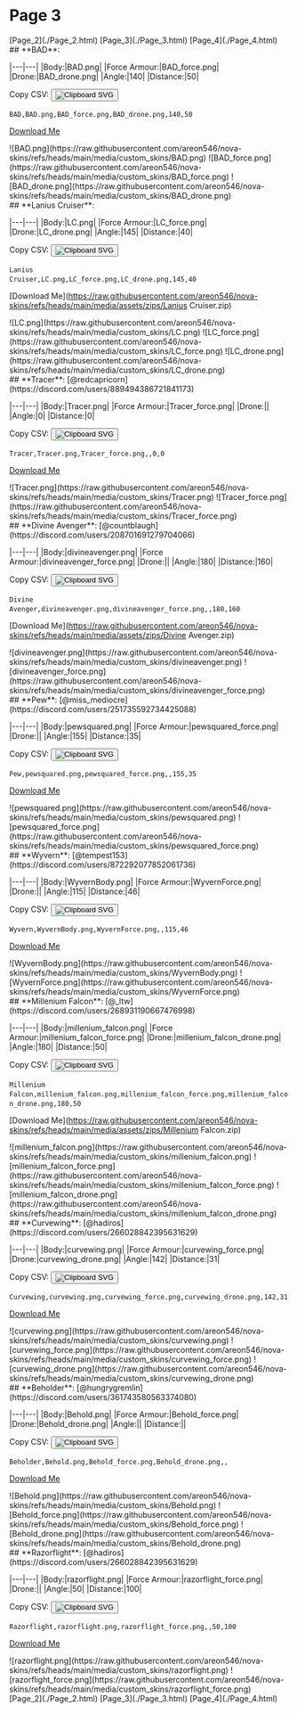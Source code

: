 # Page 3

<section class="nav">
[Page_2](./Page_2.html)
[Page_3](./Page_3.html)
[Page_4](./Page_4.html)
</section>
<section class='skins'>
<section class='skin'>
## **BAD**:



|---|---|
|Body:|BAD.png|
|Force Armour:|BAD_force.png|
|Drone:|BAD_drone.png|
|Angle:|140|
|Distance:|50|

Copy CSV: <button class='copier' csv='BAD,BAD.png,BAD_force.png,BAD_drone.png,140,50'><img src='/static/svg/copy.svg' alt='Clipboard SVG'></img></button>

<code class='csv'>BAD,BAD.png,BAD_force.png,BAD_drone.png,140,50</code>

[Download Me](https://raw.githubusercontent.com/areon546/nova-skins/refs/heads/main/media/assets/zips/BAD.zip)

<section class="media">
![BAD.png](https://raw.githubusercontent.com/areon546/nova-skins/refs/heads/main/media/custom_skins/BAD.png)
![BAD_force.png](https://raw.githubusercontent.com/areon546/nova-skins/refs/heads/main/media/custom_skins/BAD_force.png)
![BAD_drone.png](https://raw.githubusercontent.com/areon546/nova-skins/refs/heads/main/media/custom_skins/BAD_drone.png)

</section>
</section>
<section class='skin'>
## **Lanius Cruiser**:



|---|---|
|Body:|LC.png|
|Force Armour:|LC_force.png|
|Drone:|LC_drone.png|
|Angle:|145|
|Distance:|40|

Copy CSV: <button class='copier' csv='Lanius Cruiser,LC.png,LC_force.png,LC_drone.png,145,40'><img src='/static/svg/copy.svg' alt='Clipboard SVG'></img></button>

<code class='csv'>Lanius Cruiser,LC.png,LC_force.png,LC_drone.png,145,40</code>

[Download Me](https://raw.githubusercontent.com/areon546/nova-skins/refs/heads/main/media/assets/zips/Lanius Cruiser.zip)

<section class="media">
![LC.png](https://raw.githubusercontent.com/areon546/nova-skins/refs/heads/main/media/custom_skins/LC.png)
![LC_force.png](https://raw.githubusercontent.com/areon546/nova-skins/refs/heads/main/media/custom_skins/LC_force.png)
![LC_drone.png](https://raw.githubusercontent.com/areon546/nova-skins/refs/heads/main/media/custom_skins/LC_drone.png)

</section>
</section>
<section class='skin'>
## **Tracer**:
[@redcapricorn](https://discord.com/users/889494386721841173)


|---|---|
|Body:|Tracer.png|
|Force Armour:|Tracer_force.png|
|Drone:||
|Angle:|0|
|Distance:|0|

Copy CSV: <button class='copier' csv='Tracer,Tracer.png,Tracer_force.png,,0,0'><img src='/static/svg/copy.svg' alt='Clipboard SVG'></img></button>

<code class='csv'>Tracer,Tracer.png,Tracer_force.png,,0,0</code>

[Download Me](https://raw.githubusercontent.com/areon546/nova-skins/refs/heads/main/media/assets/zips/Tracer.zip)

<section class="media">
![Tracer.png](https://raw.githubusercontent.com/areon546/nova-skins/refs/heads/main/media/custom_skins/Tracer.png)
![Tracer_force.png](https://raw.githubusercontent.com/areon546/nova-skins/refs/heads/main/media/custom_skins/Tracer_force.png)

</section>
</section>
<section class='skin'>
## **Divine Avenger**:
[@countblaugh](https://discord.com/users/208701691279704066)


|---|---|
|Body:|divineavenger.png|
|Force Armour:|divineavenger_force.png|
|Drone:||
|Angle:|180|
|Distance:|160|

Copy CSV: <button class='copier' csv='Divine Avenger,divineavenger.png,divineavenger_force.png,,180,160'><img src='/static/svg/copy.svg' alt='Clipboard SVG'></img></button>

<code class='csv'>Divine Avenger,divineavenger.png,divineavenger_force.png,,180,160</code>

[Download Me](https://raw.githubusercontent.com/areon546/nova-skins/refs/heads/main/media/assets/zips/Divine Avenger.zip)

<section class="media">
![divineavenger.png](https://raw.githubusercontent.com/areon546/nova-skins/refs/heads/main/media/custom_skins/divineavenger.png)
![divineavenger_force.png](https://raw.githubusercontent.com/areon546/nova-skins/refs/heads/main/media/custom_skins/divineavenger_force.png)

</section>
</section>
<section class='skin'>
## **Pew**:
[@miss_mediocre](https://discord.com/users/251735592734425088)


|---|---|
|Body:|pewsquared.png|
|Force Armour:|pewsquared_force.png|
|Drone:||
|Angle:|155|
|Distance:|35|

Copy CSV: <button class='copier' csv='Pew,pewsquared.png,pewsquared_force.png,,155,35'><img src='/static/svg/copy.svg' alt='Clipboard SVG'></img></button>

<code class='csv'>Pew,pewsquared.png,pewsquared_force.png,,155,35</code>

[Download Me](https://raw.githubusercontent.com/areon546/nova-skins/refs/heads/main/media/assets/zips/Pew.zip)

<section class="media">
![pewsquared.png](https://raw.githubusercontent.com/areon546/nova-skins/refs/heads/main/media/custom_skins/pewsquared.png)
![pewsquared_force.png](https://raw.githubusercontent.com/areon546/nova-skins/refs/heads/main/media/custom_skins/pewsquared_force.png)

</section>
</section>
<section class='skin'>
## **Wyvern**:
[@tempest153](https://discord.com/users/872292077852061736)


|---|---|
|Body:|WyvernBody.png|
|Force Armour:|WyvernForce.png|
|Drone:||
|Angle:|115|
|Distance:|46|

Copy CSV: <button class='copier' csv='Wyvern,WyvernBody.png,WyvernForce.png,,115,46'><img src='/static/svg/copy.svg' alt='Clipboard SVG'></img></button>

<code class='csv'>Wyvern,WyvernBody.png,WyvernForce.png,,115,46</code>

[Download Me](https://raw.githubusercontent.com/areon546/nova-skins/refs/heads/main/media/assets/zips/Wyvern.zip)

<section class="media">
![WyvernBody.png](https://raw.githubusercontent.com/areon546/nova-skins/refs/heads/main/media/custom_skins/WyvernBody.png)
![WyvernForce.png](https://raw.githubusercontent.com/areon546/nova-skins/refs/heads/main/media/custom_skins/WyvernForce.png)

</section>
</section>
<section class='skin'>
## **Millenium Falcon**:
[@_ltw](https://discord.com/users/268931190667476998)


|---|---|
|Body:|millenium_falcon.png|
|Force Armour:|millenium_falcon_force.png|
|Drone:|millenium_falcon_drone.png|
|Angle:|180|
|Distance:|50|

Copy CSV: <button class='copier' csv='Millenium Falcon,millenium_falcon.png,millenium_falcon_force.png,millenium_falcon_drone.png,180,50'><img src='/static/svg/copy.svg' alt='Clipboard SVG'></img></button>

<code class='csv'>Millenium Falcon,millenium_falcon.png,millenium_falcon_force.png,millenium_falcon_drone.png,180,50</code>

[Download Me](https://raw.githubusercontent.com/areon546/nova-skins/refs/heads/main/media/assets/zips/Millenium Falcon.zip)

<section class="media">
![millenium_falcon.png](https://raw.githubusercontent.com/areon546/nova-skins/refs/heads/main/media/custom_skins/millenium_falcon.png)
![millenium_falcon_force.png](https://raw.githubusercontent.com/areon546/nova-skins/refs/heads/main/media/custom_skins/millenium_falcon_force.png)
![millenium_falcon_drone.png](https://raw.githubusercontent.com/areon546/nova-skins/refs/heads/main/media/custom_skins/millenium_falcon_drone.png)

</section>
</section>
<section class='skin'>
## **Curvewing**:
[@hadiros](https://discord.com/users/266028842395631629)


|---|---|
|Body:|curvewing.png|
|Force Armour:|curvewing_force.png|
|Drone:|curvewing_drone.png|
|Angle:|142|
|Distance:|31|

Copy CSV: <button class='copier' csv='Curvewing,curvewing.png,curvewing_force.png,curvewing_drone.png,142,31'><img src='/static/svg/copy.svg' alt='Clipboard SVG'></img></button>

<code class='csv'>Curvewing,curvewing.png,curvewing_force.png,curvewing_drone.png,142,31</code>

[Download Me](https://raw.githubusercontent.com/areon546/nova-skins/refs/heads/main/media/assets/zips/Curvewing.zip)

<section class="media">
![curvewing.png](https://raw.githubusercontent.com/areon546/nova-skins/refs/heads/main/media/custom_skins/curvewing.png)
![curvewing_force.png](https://raw.githubusercontent.com/areon546/nova-skins/refs/heads/main/media/custom_skins/curvewing_force.png)
![curvewing_drone.png](https://raw.githubusercontent.com/areon546/nova-skins/refs/heads/main/media/custom_skins/curvewing_drone.png)

</section>
</section>
<section class='skin'>
## **Beholder**:
[@hungrygremlin](https://discord.com/users/361743580563374080)


|---|---|
|Body:|Behold.png|
|Force Armour:|Behold_force.png|
|Drone:|Behold_drone.png|
|Angle:||
|Distance:||

Copy CSV: <button class='copier' csv='Beholder,Behold.png,Behold_force.png,Behold_drone.png,,'><img src='/static/svg/copy.svg' alt='Clipboard SVG'></img></button>

<code class='csv'>Beholder,Behold.png,Behold_force.png,Behold_drone.png,,</code>

[Download Me](https://raw.githubusercontent.com/areon546/nova-skins/refs/heads/main/media/assets/zips/Beholder.zip)

<section class="media">
![Behold.png](https://raw.githubusercontent.com/areon546/nova-skins/refs/heads/main/media/custom_skins/Behold.png)
![Behold_force.png](https://raw.githubusercontent.com/areon546/nova-skins/refs/heads/main/media/custom_skins/Behold_force.png)
![Behold_drone.png](https://raw.githubusercontent.com/areon546/nova-skins/refs/heads/main/media/custom_skins/Behold_drone.png)

</section>
</section>
<section class='skin'>
## **Razorflight**:
[@hadiros](https://discord.com/users/266028842395631629)


|---|---|
|Body:|razorflight.png|
|Force Armour:|razorflight_force.png|
|Drone:||
|Angle:|50|
|Distance:|100|

Copy CSV: <button class='copier' csv='Razorflight,razorflight.png,razorflight_force.png,,50,100'><img src='/static/svg/copy.svg' alt='Clipboard SVG'></img></button>

<code class='csv'>Razorflight,razorflight.png,razorflight_force.png,,50,100</code>

[Download Me](https://raw.githubusercontent.com/areon546/nova-skins/refs/heads/main/media/assets/zips/Razorflight.zip)

<section class="media">
![razorflight.png](https://raw.githubusercontent.com/areon546/nova-skins/refs/heads/main/media/custom_skins/razorflight.png)
![razorflight_force.png](https://raw.githubusercontent.com/areon546/nova-skins/refs/heads/main/media/custom_skins/razorflight_force.png)

</section>
</section>
</section
<section class="nav">
[Page_2](./Page_2.html)
[Page_3](./Page_3.html)
[Page_4](./Page_4.html)
</section>